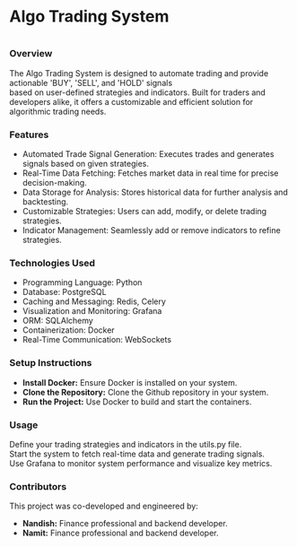 <h1>Algo Trading System<h1/>
<h3>Overview</h3>
The Algo Trading System is designed to automate trading and provide actionable 'BUY', 'SELL', and 'HOLD' signals <br> based on user-defined strategies and indicators. Built for traders and developers alike, it offers a customizable and efficient solution for algorithmic trading needs.

<h3>Features</h3>
<ul>
<li>Automated Trade Signal Generation: Executes trades and generates signals based on given strategies.</li>
<li>Real-Time Data Fetching: Fetches market data in real time for precise decision-making.</li>
<li>Data Storage for Analysis: Stores historical data for further analysis and backtesting.</li>
<li>Customizable Strategies: Users can add, modify, or delete trading strategies.</li>
<li>Indicator Management: Seamlessly add or remove indicators to refine strategies.</li>
</ul>

<h3>Technologies Used</h3>
<ul>
<li>Programming Language: Python</li>
<li>Database: PostgreSQL</li>
<li>Caching and Messaging: Redis, Celery</li>
<li>Visualization and Monitoring: Grafana</li>
<li>ORM: SQLAlchemy</li>
<li>Containerization: Docker</li>
<li>Real-Time Communication: WebSockets</li>
  </ul>
<h3>Setup Instructions</h3>
<ul>
<li><b>Install Docker:</b> Ensure Docker is installed on your system.<br>
<li><b>Clone the Repository:</b> Clone the Github repository in your system.<br>
<li><b>Run the Project:</b> Use Docker to build and start the containers.<br>
</ul>

<h3>Usage</h3>
Define your trading strategies and indicators in the utils.py file.<br>
Start the system to fetch real-time data and generate trading signals.<br>
Use Grafana to monitor system performance and visualize key metrics.
<h3>Contributors</h3>
This project was co-developed and engineered by:
<ul>
<li><b>Nandish:</b> Finance professional and backend developer.<br></li>
<li><b>Namit:</b> Finance professional and backend developer.</li>
</ul>
